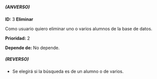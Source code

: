 ##### (ANVERSO)
**ID:** 3 **Eliminar**

Como usuario quiero eliminar uno o varios alumnos de la base de datos.

**Prioridad:** 2

**Depende de:** No depende.

##### (REVERSO)
* Se elegirá si la búsqueda es de un alumno o de varios.

